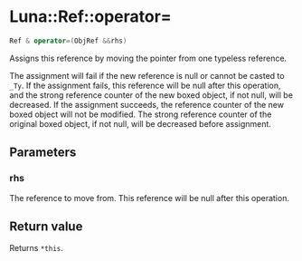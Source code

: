 # Luna::Ref::operator=

```c++
Ref & operator=(ObjRef &&rhs)
```

Assigns this reference by moving the pointer from one typeless reference. 

The assignment will fail if the new reference is null or cannot be casted to `_Ty`. If the assignment fails, this reference will be null after this operation, and the strong reference counter of the new boxed object, if not null, will be decreased. If the assignment succeeds, the reference counter of the new boxed object will not be modified. The strong reference counter of the original boxed object, if not null, will be decreased before assignment. 

## Parameters
### rhs
The reference to move from. This reference will be null after this operation. 

## Return value
Returns `*this`. 


